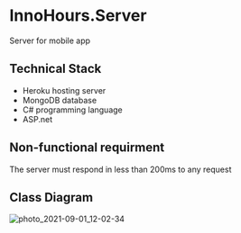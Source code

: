 # InnoHours.Server
Server for mobile app

## Technical Stack
* Heroku hosting server   
* MongoDB database   
* C# programming language   
* ASP.net

## Non-functional requirment
The server must respond in less than 200ms to any request   

## Class Diagram
![photo_2021-09-01_12-02-34](https://user-images.githubusercontent.com/69847242/136663449-27c80005-1812-4f45-837e-52650d1252c2.jpg)    

